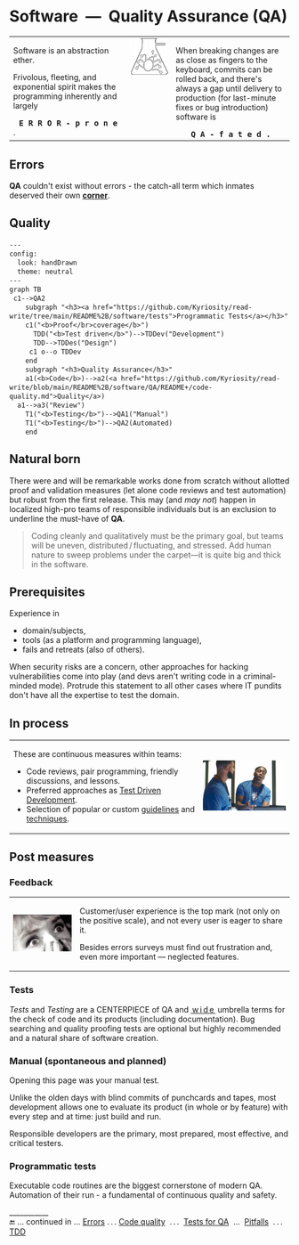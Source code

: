# Software&nbsp;&nbsp;&mdash;&nbsp;&nbsp;Quality Assurance (QA)

<table><tr valign="top"><td width="42%">
 <p>Software is an abstraction ether.</p>
 <p>Frivolous, fleeting, and exponential spirit makes the programming inherently and largely</p>
 <div align="center"><b><samp>E&thinsp;R&thinsp;R&thinsp;O&thinsp;R&thinsp;-&thinsp;p&thinsp;r&thinsp;o&thinsp;n&thinsp;e</samp></b></div>.
</td><td><picture><img alt="&nbsp;Bug &amp; Compass" src="../../_rsc/_img/signs/bugs/bug_in_flask-pencil-250px.jpg" /></picture></td><td width="42%">
<p>When breaking changes are as close as fingers to the keyboard, commits can be rolled back, and there's always a gap until delivery to production (for last-minute fixes or bug introduction) software is </p>
<div align="center"><b><samp>Q&thinsp;A&thinsp;-&thinsp;f&thinsp;a&thinsp;t&thinsp;e&thinsp;d&thinsp;.</samp></b></div>
</td></tr></table>

## Errors

**QA** couldn't exist without errors - the catch-all term which inmates deserved their own [**corner**](README+/errors/).

## Quality

```mermaid
---
config:
  look: handDrawn
  theme: neutral
---
graph TB
 c1-->QA2
    subgraph "<h3><a href="https://github.com/Kyriosity/read-write/tree/main/README%2B/software/tests">Programmatic Tests</a></h3>"
    c1("<b>Proof</br>coverage</b>")
      TDD("<b>Test driven</b>")-->TDDev("Development")
      TDD-->TDDes("Design")
     c1 o--o TDDev
    end
    subgraph "<h3>Quality Assurance</h3>"
    a1(<b>Code</b>)-->a2(<a href="https://github.com/Kyriosity/read-write/blob/main/README%2B/software/QA/README+/code-quality.md">Quality</a>)
  a1-->a3("Review")
    T1("<b>Testing</b>")-->QA1("Manual")
    T1("<b>Testing</b>")-->QA2(Automated)
    end
```

## Natural born

There were and will be remarkable works done from scratch without allotted proof and validation measures (let alone code reviews and test automation) but robust from the first release. 
This may (and _may not_) happen in localized high-pro teams of responsible individuals but is an exclusion to underline the must-have of __QA__.

> Coding cleanly and qualitatively must be the primary goal, but teams will be uneven, distributed&thinsp;/&thinsp;fluctuating, and stressed. Add human nature to sweep problems under the carpet—it is quite big and thick in the software.

## Prerequisites

Experience in

+ domain/subjects,
+ tools (as a platform and programming language),
+ fails and retreats (also of others).

When security risks are a concern, other approaches for hacking vulnerabilities come into play (and devs aren't writing code in a criminal-minded mode).
Protrude this statement to all other cases where IT pundits don't have all the expertise to test the domain.

## In process

<table><tr>
 <td>
 <p>These are continuous measures within teams:</p>
 <ul>
  <li>Code reviews, pair programming, friendly discussions, and lessons.</li>
  <li>Preferred approaches as <a href="../tests/asDrive/">Test Driven Development</a>.</li>
 <li>Selection of popular or custom <a href="https://github.com/Kyriosity/use-dev/tree/main/README+/frames">guidelines</a> and <a href="https://github.com/Kyriosity/use-dev/tree/main/README%2B/techniques">techniques</a>.</li>
 </ul>
</td>
<td>
  <picture><img width="250px" alt="&nbsp;Drake helps Lil Yachty with laptop (&quot;Life Is Good&quot;)" title="&nbsp;Drake helps Lil Yachty with laptop&#013;&#010;(&quot;Life Is Good&quot;)" src="../../_rsc/_img/memes/Drake_LilYachty-LifeIsGood_laptop.jpg" /></picture></td></tr></table>

## Post measures

### Feedback

<table><tr>
 <td><picture><img alt="&nbsp;The Twilight Zone" width="250px"
    src="../../_rsc/_img/snap/movies/TheTwilightZone.1960.Monsters_MapleStreet.jpg" title="The Twilight Zone&#013;&#010;&#013;&#010;Ep. Mar, 1960" /></picture></td>
 <td>

Customer/user experience is the top mark (not only on the positive scale), and not every user is eager to share it.

Besides errors surveys must find out frustration and, even more important &mdash; neglected features.
 
</td>
</tr></table>


### Tests

_Tests_ and _Testing_ are a CENTERPIECE of QA and <ins>&thinsp;w&thinsp;i&thinsp;d&thinsp;e&thinsp;</ins> umbrella terms for the check of code and its products (including documentation). Bug searching and quality proofing tests are optional but highly recommended and a natural share of software creation. 

### Manual (spontaneous and planned)

Opening this page was your manual test. 
 
Unlike the olden days with blind commits of punchcards and tapes, most development allows one to evaluate its product (in whole or by feature) with every step and at time: just build and run.

Responsible developers are the primary, most prepared, most effective, and critical testers.

### Programmatic tests

Executable code routines are the biggest cornerstone of modern QA. Automation of their run - a fundamental of continuous quality and safety.

\___________\
:end: ... continued in ...  [Errors](README+/errors/)  .&thinsp;.&thinsp;.  [Code quality](README+/code-quality.md) &nbsp;.&thinsp;.&thinsp;.&nbsp; [Tests for QA](../tests/asQA/) &nbsp;...&nbsp; [Pitfalls](README+/QA-pitfalls.md) &nbsp;.&thinsp;.&thinsp;.&nbsp; [TDD](../tests/asDrive)

